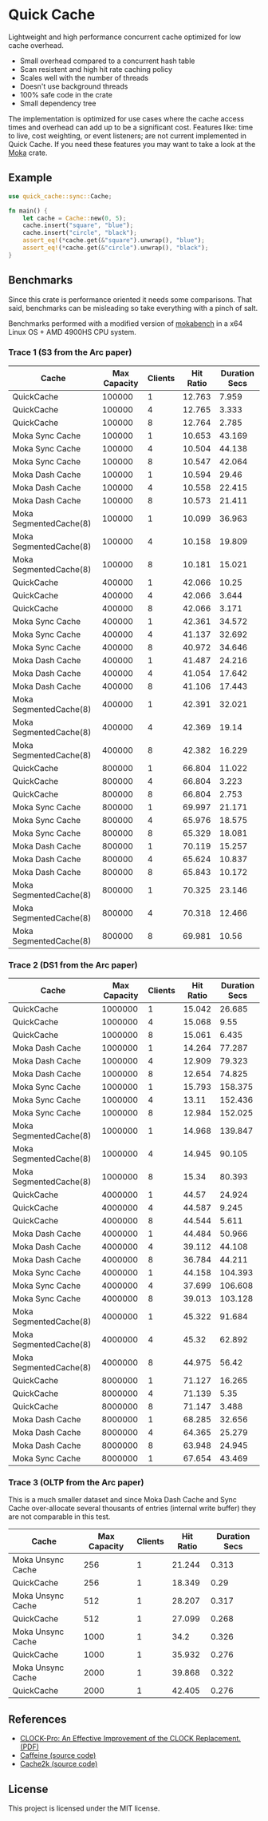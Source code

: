 # Quick Cache

Lightweight and high performance concurrent cache optimized for low cache overhead.

* Small overhead compared to a concurrent hash table
* Scan resistent and high hit rate caching policy
* Scales well with the number of threads
* Doesn't use background threads
* 100% safe code in the crate
* Small dependency tree

The implementation is optimized for use cases where the cache access times and overhead can add up to be a significant cost.
Features like: time to live, cost weighting, or event listeners; are not current implemented in Quick Cache.
If you need these features you may want to take a look at the [Moka](https://crates.io/crates/moka) crate.

## Example

```rust
use quick_cache::sync::Cache;

fn main() {
    let cache = Cache::new(0, 5);
    cache.insert("square", "blue");
    cache.insert("circle", "black");
    assert_eq!(*cache.get(&"square").unwrap(), "blue");
    assert_eq!(*cache.get(&"circle").unwrap(), "black");
}
```

## Benchmarks

Since this crate is performance oriented it needs some comparisons.
That said, benchmarks can be misleading so take everything with a pinch of salt.

Benchmarks performed with a modified version of [mokabench](https://github.com/arthurprs/mokabench/tree/reduce-overhead-add-quick-cache) in a x64 Linux OS + AMD 4900HS CPU system.

### Trace 1 (S3 from the Arc paper)

| Cache | Max Capacity | Clients | Hit Ratio | Duration Secs |
|---|---|---|---|---|
| QuickCache | 100000 | 1 | 12.763 | 7.959 |
| QuickCache | 100000 | 4 | 12.765 | 3.333 |
| QuickCache | 100000 | 8 | 12.764 | 2.785 |
| Moka Sync Cache | 100000 | 1 | 10.653 | 43.169 |
| Moka Sync Cache | 100000 | 4 | 10.504 | 44.138 |
| Moka Sync Cache | 100000 | 8 | 10.547 | 42.064 |
| Moka Dash Cache | 100000 | 1 | 10.594 | 29.46 |
| Moka Dash Cache | 100000 | 4 | 10.558 | 22.415 |
| Moka Dash Cache | 100000 | 8 | 10.573 | 21.411 |
| Moka SegmentedCache(8) | 100000 | 1 | 10.099 | 36.963 |
| Moka SegmentedCache(8) | 100000 | 4 | 10.158 | 19.809 |
| Moka SegmentedCache(8) | 100000 | 8 | 10.181 | 15.021 |
| QuickCache | 400000 | 1 | 42.066 | 10.25 |
| QuickCache | 400000 | 4 | 42.066 | 3.644 |
| QuickCache | 400000 | 8 | 42.066 | 3.171 |
| Moka Sync Cache | 400000 | 1 | 42.361 | 34.572 |
| Moka Sync Cache | 400000 | 4 | 41.137 | 32.692 |
| Moka Sync Cache | 400000 | 8 | 40.972 | 34.646 |
| Moka Dash Cache | 400000 | 1 | 41.487 | 24.216 |
| Moka Dash Cache | 400000 | 4 | 41.054 | 17.642 |
| Moka Dash Cache | 400000 | 8 | 41.106 | 17.443 |
| Moka SegmentedCache(8) | 400000 | 1 | 42.391 | 32.021 |
| Moka SegmentedCache(8) | 400000 | 4 | 42.369 | 19.14 |
| Moka SegmentedCache(8) | 400000 | 8 | 42.382 | 16.229 |
| QuickCache | 800000 | 1 | 66.804 | 11.022 |
| QuickCache | 800000 | 4 | 66.804 | 3.223 |
| QuickCache | 800000 | 8 | 66.804 | 2.753 |
| Moka Sync Cache | 800000 | 1 | 69.997 | 21.171 |
| Moka Sync Cache | 800000 | 4 | 65.976 | 18.575 |
| Moka Sync Cache | 800000 | 8 | 65.329 | 18.081 |
| Moka Dash Cache | 800000 | 1 | 70.119 | 15.257 |
| Moka Dash Cache | 800000 | 4 | 65.624 | 10.837 |
| Moka Dash Cache | 800000 | 8 | 65.843 | 10.172 |
| Moka SegmentedCache(8) | 800000 | 1 | 70.325 | 23.146 |
| Moka SegmentedCache(8) | 800000 | 4 | 70.318 | 12.466 |
| Moka SegmentedCache(8) | 800000 | 8 | 69.981 | 10.56 |

### Trace 2 (DS1 from the Arc paper)

| Cache | Max Capacity | Clients | Hit Ratio | Duration Secs |
|---|---|---|---|---|
| QuickCache | 1000000 | 1 | 15.042 | 26.685 |
| QuickCache | 1000000 | 4 | 15.068 | 9.55 |
| QuickCache | 1000000 | 8 | 15.061 | 6.435 |
| Moka Dash Cache | 1000000 | 1 | 14.264 | 77.287 |
| Moka Dash Cache | 1000000 | 4 | 12.909 | 79.323 |
| Moka Dash Cache | 1000000 | 8 | 12.654 | 74.825 |
| Moka Sync Cache | 1000000 | 1 | 15.793 | 158.375 |
| Moka Sync Cache | 1000000 | 4 | 13.11 | 152.436 |
| Moka Sync Cache | 1000000 | 8 | 12.984 | 152.025 |
| Moka SegmentedCache(8) | 1000000 | 1 | 14.968 | 139.847 |
| Moka SegmentedCache(8) | 1000000 | 4 | 14.945 | 90.105 |
| Moka SegmentedCache(8) | 1000000 | 8 | 15.34 | 80.393 |
| QuickCache | 4000000 | 1 | 44.57 | 24.924 |
| QuickCache | 4000000 | 4 | 44.587 | 9.245 |
| QuickCache | 4000000 | 8 | 44.544 | 5.611 |
| Moka Dash Cache | 4000000 | 1 | 44.484 | 50.966 |
| Moka Dash Cache | 4000000 | 4 | 39.112 | 44.108 |
| Moka Dash Cache | 4000000 | 8 | 36.784 | 44.211 |
| Moka Sync Cache | 4000000 | 1 | 44.158 | 104.393 |
| Moka Sync Cache | 4000000 | 4 | 37.699 | 106.608 |
| Moka Sync Cache | 4000000 | 8 | 39.013 | 103.128 |
| Moka SegmentedCache(8) | 4000000 | 1 | 45.322 | 91.684 |
| Moka SegmentedCache(8) | 4000000 | 4 | 45.32 | 62.892 |
| Moka SegmentedCache(8) | 4000000 | 8 | 44.975 | 56.42 |
| QuickCache | 8000000 | 1 | 71.127 | 16.265 |
| QuickCache | 8000000 | 4 | 71.139 | 5.35 |
| QuickCache | 8000000 | 8 | 71.147 | 3.488 |
| Moka Dash Cache | 8000000 | 1 | 68.285 | 32.656 |
| Moka Dash Cache | 8000000 | 4 | 64.365 | 25.279 |
| Moka Dash Cache | 8000000 | 8 | 63.948 | 24.945 |
| Moka Sync Cache | 8000000 | 1 | 67.654 | 43.469 |

### Trace 3 (OLTP from the Arc paper)

This is a much smaller dataset and since Moka Dash Cache and Sync Cache over-allocate several thousants of entries (internal write buffer) they are not comparable in this test.

| Cache | Max Capacity | Clients | Hit Ratio | Duration Secs |
|---|---|---|---|---|
| Moka Unsync Cache | 256 | 1 | 21.244 | 0.313 |
| QuickCache | 256 | 1 | 18.349 | 0.29 |
| Moka Unsync Cache | 512 | 1 | 28.207 | 0.317 |
| QuickCache | 512 | 1 | 27.099 | 0.268 |
| Moka Unsync Cache | 1000 | 1 | 34.2 | 0.326 |
| QuickCache | 1000 | 1 | 35.932 | 0.276 |
| Moka Unsync Cache | 2000 | 1 | 39.868 | 0.322 |
| QuickCache | 2000 | 1 | 42.405 | 0.276 |

## References

* [CLOCK-Pro: An Effective Improvement of the CLOCK Replacement. (PDF)](https://www.usenix.org/legacy/events/usenix05/tech/general/full_papers/jiang/jiang.pdf)
* [Caffeine (source code)](https://github.com/ben-manes/caffeine)
* [Cache2k (source code)](https://github.com/cache2k/cache2k)

## License

This project is licensed under the MIT license.
